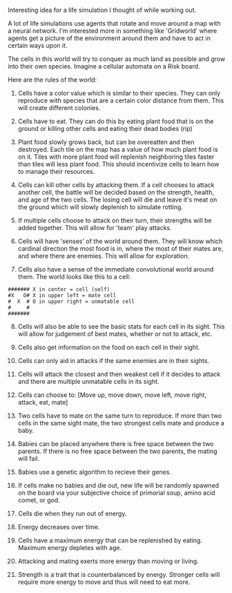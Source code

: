Interesting idea for a life simulation I thought of while working out.

A lot of life simulations use agents that rotate and move around a map with a neural network. I'm interested more in something like 'Gridworld' where agents get a picture of the environment around them and have to act in certain ways upon it.

The cells in this world will try to conquer as much land as possible and grow into their own species. Imagine a cellular automata on a Risk board.

Here are the rules of the world:

1. Cells have a color value which is similar to their species. They can only reproduce with species that are a certain color distance from them. This will create different colonies.

2. Cells have to eat. They can do this by eating plant food that is on the ground or killing other cells and eating their dead bodies (rip)

3. Plant food slowly grows back, but can be overeatten and then destroyed. Each tile on the map has a value of how much plant food is on it. Tiles with more plant food will replenish neighboring tiles faster than tiles will less plant food. This should incentivize cells to learn how to manage their resources.

4. Cells can kill other cells by attacking them. If a cell chooses to attack another cell, the battle will be decided based on the strength, health, and age of the two cells. The losing cell will die and leave it's meat on the ground which will slowly deplenish to simulate rotting.

5. If multiple cells choose to attack on their turn, their strengths will be added together. This will allow for 'team' play attacks.

6. Cells will have 'senses' of the world around them. They will know which cardinal direction the most food is in, where the most of their mates are, and where there are enemies. This will allow for exploration.

7. Cells also have a sense of the immediate convolutional world around them. The world looks like this to a cell:

```
####### X in center = cell (self)
#X   O# X in upper left = mate cell
#  X  # O in upper right = unmatable cell
#     #
#######
```

8. Cells will also be able to see the basic stats for each cell in its sight. This will allow for judgement of best mates, whether or not to attack, etc.

9. Cells also get information on the food on each cell in their sight.

10. Cells can only aid in attacks if the same enemies are in their sights.

11. Cells will attack the closest and then weakest cell if it decides to attack and there are multiple unmatable cells in its sight.

12. Cells can choose to: [Move up, move down, move left, move right, attack, eat, mate]

13. Two cells have to mate on the same turn to reproduce. If more than two cells in the same sight mate, the two strongest cells mate and produce a baby.

14. Babies can be placed anywhere there is free space between the two parents. If there is no free space between the two parents, the mating will fail.

15. Babies use a genetic algorithm to recieve their genes.

16. If cells make no babies and die out, new life will be randomly spawned on the board via your subjective choice of primorial soup, amino acid comet, or god.

17. Cells die when they run out of energy.

18. Energy decreases over time.

19. Cells have a maximum energy that can be replenished by eating. Maximum energy depletes with age.

20. Attacking and mating exerts more energy than moving or living.

21. Strength is a trait that is counterbalanced by energy. Stronger cells will require more energy to move and thus will need to eat more.

